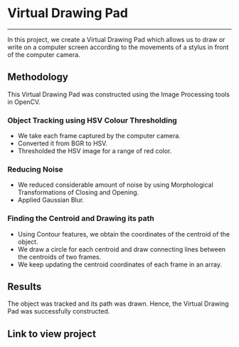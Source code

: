 # Virtual Drawing Pad

***

In this project, we create a Virtual Drawing Pad which allows us to draw or write on a computer screen according to the movements of a stylus in front of the computer camera.

## Methodology

This Virtual Drawing Pad was constructed using the Image Processing tools in OpenCV.

### Object Tracking using HSV Colour Thresholding

* We take each frame captured by the computer camera.
* Converted it from BGR to HSV.
* Thresholded the HSV image for a range of red color.

### Reducing Noise 

* We reduced considerable amount of noise by using Morphological Transformations of Closing and Opening.
* Applied Gaussian Blur. 

### Finding the Centroid and Drawing its path

* Using Contour features, we obtain the coordinates of the centroid of the object.
* We draw a circle for each centroid and draw connecting lines between the centroids of two frames.
* We keep updating the centroid coordinates of each frame in an array.

## Results

The object was tracked and its path was drawn.
Hence, the Virtual Drawing Pad was successfully constructed.

## Link to view project
